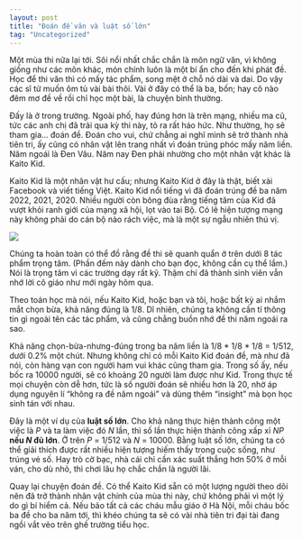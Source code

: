```yaml
---
layout: post
title: "Đoán đề văn và luật số lớn"
tag: "Uncategorized"
---
```


Một mùa thi nữa lại tới. Sôi nổi nhất chắc chắn là môn ngữ văn, vì không giống như các môn khác, món chính luôn là một bí ẩn cho đến khi phát đề. Học để thi văn thì có mấy tác phẩm, song mệt ở chỗ nó dài và dai. Do vậy các sĩ tử muốn ôm tủ vài bài thôi. Vài ở đây có thể là ba, bốn; hay cô nào đêm mơ đề về rồi chỉ học một bài, là chuyện bình thường.

Đấy là ở trong trường. Ngoài phố, hay đúng hơn là trên mạng, nhiều ma cũ, tức các anh chị đã trải qua kỳ thi này, tỏ ra rất háo hức. Như thường, họ sẽ tham gia... đoán đề. Đoán cho vui, chứ chẳng ai nghĩ mình sẽ trở thành nhà tiên tri, ấy cũng có nhân vật lên trang nhất vì đoán trúng phóc mấy năm liền. Năm ngoái là Đen Vâu. Năm nay Đen phải nhường cho một nhân vật khác là Kaito Kid.

Kaito Kid là một nhân vật hư cấu; nhưng Kaito Kid ở đây là thật, biết xài Facebook và viết tiếng Việt. Kaito Kid nổi tiếng vì đã đoán trúng đề ba năm 2022, 2021, 2020. Nhiều người còn bông đùa rằng tiếng tăm của Kid đã vượt khỏi ranh giới của mạng xã hội, lọt vào tai Bộ. Có lẽ hiện tượng mạng này không phải do cán bộ nào rách việc, mà là một sự ngẫu nhiên thú vị.

![](/write/images/2022/kaito-kid.png)

Chúng ta hoàn toàn có thể đồ rằng đề thi sẽ quanh quẩn ở trên dưới 8 tác phẩm trọng tâm. (Phần đếm này dành cho bạn đọc, không cần cụ thể lắm.) Nói là trọng tâm vì các trường dạy rất kỹ. Thậm chí đã thành sinh viên vẫn nhớ lời cô giáo như mới ngày hôm qua.

Theo toán học mà nói, nếu Kaito Kid, hoặc bạn và tôi, hoặc bất kỳ ai nhắm mắt chọn bừa, khả năng đúng là 1/8. Dĩ nhiên, chúng ta không cần tí thông tin gì ngoài tên các tác phẩm, và cũng chẳng buồn nhớ đề thi năm ngoái ra sao.

Khả năng chọn-bừa-nhưng-đúng trong ba năm liền là 1/8 * 1/8 * 1/8 = 1/512, dưới 0.2% một chút. Nhưng không chỉ có mỗi Kaito Kid đoán đề, mà như đã nói, còn hàng vạn con người ham vui khác cũng tham gia. Trong số ấy, nếu bốc ra 10000 người, sẽ có khoảng 20 người làm được như Kid. Trong thực tế mọi chuyện còn dễ hơn, tức là số người đoán sẽ nhiều hơn là 20, nhờ áp dụng nguyên lí “không ra đề năm ngoái” và dùng thêm “insight” mà bọn học sinh tán với nhau.

Đây là một ví dụ của **luật số lớn**. Cho khả năng thực hiện thành công một việc là *P* và ta làm việc đó *N* lần, thì số lần thực hiện thành công xấp xỉ *NP* **nếu *N* đủ lớn**. Ở trên *P* = 1/512 và *N* = 10000. Bằng luật số lớn, chúng ta có thể giải thích được rất nhiều hiện tượng hiếm thấy trong cuộc sống, như trúng vé số. Hay trò cờ bạc, nhà cái chỉ cần xác suất thắng hơn 50% ở mỗi ván, cho dù nhỏ, thì chơi lâu họ chắc chắn là người lãi.

Quay lại chuyện đoán đề. Có thể Kaito Kid sẵn có một lượng người theo dõi nên đã trở thành nhân vật chính của mùa thi này, chứ không phải vì một lý do gì bí hiểm cả. Nếu bảo tất cả các cháu mẫu giáo ở Hà Nội, mỗi cháu bốc ba đề cho ba năm tới, thì khéo chúng ta sẽ có vài nhà tiên tri đại tài đang ngồi vắt vẻo trên ghế trường tiểu học.

